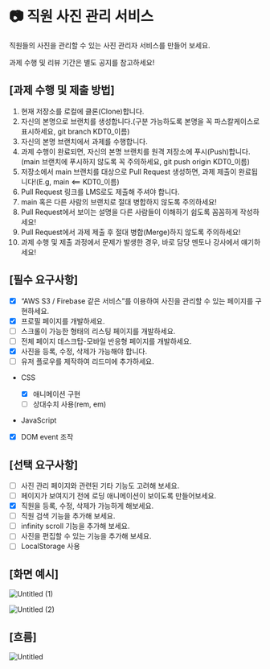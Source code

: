 # :camera: 직원 사진 관리 서비스

직원들의 사진을 관리할 수 있는 사진 관리자 서비스를 만들어 보세요.

과제 수행 및 리뷰 기간은 별도 공지를 참고하세요!

## [과제 수행 및 제출 방법]

1. 현재 저장소를 로컬에 클론(Clone)합니다.
2. 자신의 본명으로 브랜치를 생성합니다.(구분 가능하도록 본명을 꼭 파스칼케이스로 표시하세요, git branch KDT0\_이름)
3. 자신의 본명 브랜치에서 과제를 수행합니다.
4. 과제 수행이 완료되면, 자신의 본명 브랜치를 원격 저장소에 푸시(Push)합니다.(main 브랜치에 푸시하지 않도록 꼭 주의하세요, git push origin KDT0\_이름)
5. 저장소에서 main 브랜치를 대상으로 Pull Request 생성하면, 과제 제출이 완료됩니다!(E.g, main <== KDT0\_이름)
6. Pull Request 링크를 LMS로도 제출해 주셔야 합니다.
7. main 혹은 다른 사람의 브랜치로 절대 병합하지 않도록 주의하세요!
8. Pull Request에서 보이는 설명을 다른 사람들이 이해하기 쉽도록 꼼꼼하게 작성하세요!
9. Pull Request에서 과제 제출 후 절대 병합(Merge)하지 않도록 주의하세요!
10. 과제 수행 및 제출 과정에서 문제가 발생한 경우, 바로 담당 멘토나 강사에서 얘기하세요!

## [필수 요구사항]

- [x] “AWS S3 / Firebase 같은 서비스”를 이용하여 사진을 관리할 수 있는 페이지를 구현하세요.
- [x] 프로필 페이지를 개발하세요.
- [ ] 스크롤이 가능한 형태의 리스팅 페이지를 개발하세요.
- [ ] 전체 페이지 데스크탑-모바일 반응형 페이지를 개발하세요.
- [x] 사진을 등록, 수정, 삭제가 가능해야 합니다.
- [ ] 유저 플로우를 제작하여 리드미에 추가하세요.

- CSS

  - [x] 애니메이션 구현
  - [ ] 상대수치 사용(rem, em)

- JavaScript
- [x] DOM event 조작

## [선택 요구사항]

- [ ] 사진 관리 페이지와 관련된 기타 기능도 고려해 보세요.
- [ ] 페이지가 보여지기 전에 로딩 애니메이션이 보이도록 만들어보세요.
- [x] 직원을 등록, 수정, 삭제가 가능하게 해보세요.
- [ ] 직원 검색 기능을 추가해 보세요.
- [ ] infinity scroll 기능을 추가해 보세요.
- [ ] 사진을 편집할 수 있는 기능을 추가해 보세요.
- [ ] LocalStorage 사용

## [화면 예시]

![Untitled (1)](https://github.com/KDT1-FE/Y_FE_JAVASCRIPT_PICTURE/assets/38754963/5dda6755-2501-4af4-bc3e-b63a353c44c2)

![Untitled (2)](https://github.com/KDT1-FE/Y_FE_JAVASCRIPT_PICTURE/assets/38754963/6c1805f1-2b00-453e-a729-2b483612726d)

## [흐름]

![Untitled](https://github.com/KDT1-FE/Y_FE_JAVASCRIPT_PICTURE/assets/38754963/e2934c05-26f6-4ef6-88d4-beed76aa007a)
